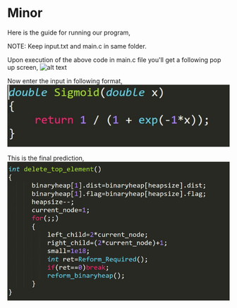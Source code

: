 # Minor

Here is the guide for running our program,

NOTE:
Keep input.txt and main.c in same folder.

Upon execution of the above code in main.c file you'll get a following pop up screen,
![alt text](https://github.com/zeph1yr/Minor/blob/main/KNN%20output.jpg)

Now enter the input in following format,
![alt text](https://github.com/zeph1yr/Minor/blob/main/Sigmoid.JPG)

This is the final prediction,
![alt text](https://github.com/zeph1yr/Minor/blob/main/BinHeap123.JPG)
